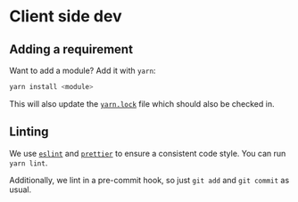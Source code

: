 # Client side dev

## Adding a requirement
Want to add a module? Add it with `yarn`:

```bash
yarn install <module>
```

This will also update the [`yarn.lock`](https://yarnpkg.com/lang/en/docs/yarn-lock/) file which should also be checked in.

## Linting
We use [`eslint`](http://eslint.org/) and [`prettier`](https://github.com/prettier/prettier) to ensure a consistent code style. 
You can run `yarn lint`.

Additionally, we lint in a pre-commit hook, so just `git add` and `git commit` as usual.
